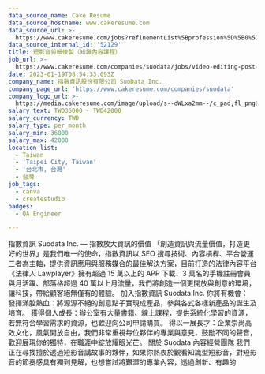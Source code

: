 ```yaml
---
data_source_name: Cake Resume
data_source_hostname: www.cakeresume.com
data_source_url: >-
  https://www.cakeresume.com/jobs?refinementList%5Bprofession%5D%5B0%5D=engineering_qa-engineer&refinementList%5Bsalary_type%5D=per_month&refinementList%5Bsalary_currency%5D=TWD&range%5Bsalary_range%5D%5Bmax%5D=600000
data_source_internal_id: '52129'
title: 短影音剪輯後製（知識內容課程）
job_url: >-
  https://www.cakeresume.com/companies/suodata/jobs/video-editing-post-production
date: 2023-01-19T08:54:33.093Z
company_name: 指數資訊股份有限公司 SuoData Inc.
company_page_url: 'https://www.cakeresume.com/companies/suodata'
company_logo_url: >-
  https://media.cakeresume.com/image/upload/s--dWLxa2mm--/c_pad,fl_png8,h_200,w_200/v1674033470/tpbwfdtasealnaywl3xd.png
salary_text: TWD36000 - TWD42000
salary_currency: TWD
salary_type: per_month
salary_min: 36000
salary_max: 42000
location_list:
  - Taiwan
  - 'Taipei City, Taiwan'
  - '台北市, 台灣'
  - 台灣
job_tags:
  - canva
  - createstudio
badges:
  - QA Engineer

---
```


指數資訊 Suodata Inc. — 指數放大資訊的價值 「創造資訊與流量價值，打造更好的世界」是我們唯一的使命，指數資訊以 SEO 搜尋技術、內容槓桿、平台營運三者為主軸，提供資訊應用與服務媒合的最佳解決方案，目前打造的法律內容平台《法律人 Lawplayer》擁有超過 15 萬以上的 APP 下載、3 萬名的手機註冊會員與月活躍、部落格超過 40 萬以上月流量，我們將創造一個更開放與創意的環境，讓科技，帶給顧客絕無僅有的體驗。 加入指數資訊 Suodata Inc. 你將有機會： 發揮滿腔熱血：將源源不絕的創意點子實現成產品，參與各式各樣新產品的誕生及培育。 獲得個人成長：辦公室有大量書籍、線上課程，提供系統化學習的資源，若無符合學習需求的資源，也歡迎向公司申請購買。 得以一展長才：企業崇尚高效文化，風氣開放自由，我們非常重視每位夥伴的專業與意見，鼓勵不同的聲音，歡迎展現你的獨特，在職涯中綻放耀眼光芒。 關於 Suodata 內容經營團隊 我們正在尋找擅於透過短影音講故事的夥伴，如果你熱衷於觀看知識型短影音，對短影音的節奏感具有獨到見解，也想嘗試將艱澀的專業內容，透過創新、有趣的